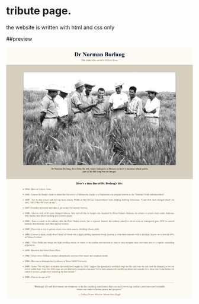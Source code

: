 # tribute page.
the website is written with html and css only


##preview

![site preview](/preview.png)
